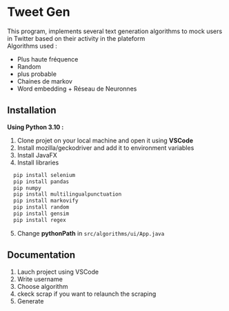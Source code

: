 
# Tweet Gen

This program, implements several text generation algorithms to mock users in Twitter based on their activity in the plateform\
Algorithms used :
- Plus haute fréquence
- Random
- plus probable
- Chaines de markov
- Word embedding + Réseau de Neuronnes


## Installation

**Using Python 3.10 :**

1) Clone projet on your local machine and open it using **VSCode**
2) Install mozilla/geckodriver and add it to environment variables
3) Install JavaFX
4) Install libraries

```bash
  pip install selenium
  pip install pandas
  pip numpy
  pip install multilingualpunctuation
  pip install markovify
  pip install random
  pip install gensim
  pip install regex

```

5) Change **pythonPath** in `src/algorithms/ui/App.java`
    
## Documentation
1) Lauch project using VSCode
2) Write username
3) Choose algorithm
4) ckeck scrap if you want to relaunch the scraping
5) Generate



